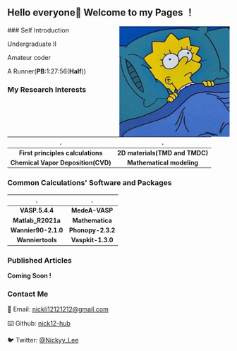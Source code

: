 ## Hello everyone👋 Welcome to my Pages ！
<img align="right" width="250" height="250" src="https://github.com/Nick12-hub/Nick12-hub/blob/main/41619012120_.pic.jpg">
### Self Introduction

Undergraduate II

Amateur coder

A Runner(__PB__:1:27:56(__Half__))


### My Research Interests
|.       |.       |
| :----: | :----: |
|__First principles calculations__  |__2D materials(TMD and TMDC)__|
|__Chemical Vapor Deposition(CVD)__ |__Mathematical modeling__     |

### Common Calculations' Software and Packages

|.       |.       |
| :----: | :----: |
|__VASP.5.4.4__       |__MedeA-VASP__     |
|__Matlab_R2021a__    |__Mathematica__    | 
|__Wannier90-2.1.0__  |__Phonopy-2.3.2__  |
|__Wanniertools__     |__Vaspkit-1.3.0__  |


### Published Articles

__Coming Soon !__ 

### Contact Me 
📧 Email: [nickli12121212@gmail.com](nickli12121212@gmail.com)

⌨️  Github: [nick12-hub](https://github.com/nick12-hub)

🐦 Twitter: [@Nickyy_Lee](https://twitter.com/Nickyy_Lee)


